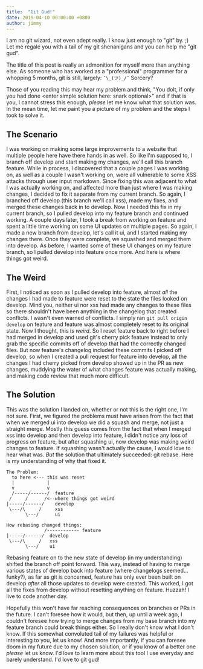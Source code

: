 ```yaml
---
title:  "Git Gud!"
date: 2019-04-10 00:00:00 +0800
author: jimmy
---
```


I am no git wizard, not even adept really. I know just enough to "git" by. ;) Let me regale you with a tail of my git
shenanigans and you can help me "git gud".

<!--more-->

The title of this post is really an admonition for myself more than anything else. As someone who has worked as a 
"professional" programmer for a whopping 5 months, git is still, largely: `¯\_(ツ)_/¯` Sorcery?

Those of you reading this may hear my problem and think, "You dolt, if only you had done &lt;enter simple solution here: 
snark optional&gt;" and if that is you, I cannot stress this enough, _please_ let me know what that solution was. In the
mean time, let me paint you a picture of my problem and the steps I took to solve it.

## The Scenario
I was working on making some large improvements to a website that multiple people here have there hands in as well. So
like I'm supposed to, I branch off develop and start making my changes, we'll call this branch feature. While in 
process, I discovered that a couple pages I was working on, as well as a couple I wasn't working on, were all vulnerable
to some XSS attacks through user input markdown. Since fixing this was adjacent to what I was actually working on, and
affected more than just where I was making changes, I decided to fix it separate from my current branch. So again, I 
branched off develop (this branch we'll call xss), made my fixes, and merged these changes back in to develop. 
Now I needed this fix in my current branch, so I pulled develop into my feature branch and continued working. A
couple days later, I took a break from working on feature and spent a little time working on some UI updates on
multiple pages. So again, I made a new branch from develop, let's call it ui, and I started making my changes there.
Once they were complete, we squashed and merged them into develop. As before, I wanted some of these UI changes on my 
feature branch, so I pulled develop into feature once more. And here is where things got weird.

## The Weird
First, I noticed as soon as I pulled develop into feature, almost _all_ the changes I had made to feature were
reset to the state the files looked on develop. Mind you, neither ui nor xss had made any changes to these files
so there shouldn't have been anything in the changelog that created conflicts. I wasn't even warned of conflicts. I
simply ran `git pull origin develop` on feature and feature was almost completely reset to its original state. Now
I thought, this is _weird_. So I reset feature back to right before I had merged in develop and used git's cherry
pick feature instead to only grab the specific commits off of develop that had the correctly changed files. But now 
feature's changelog included these commits I picked off develop, so when I created a pull request for feature into 
develop, all the changes I had cherry picked from develop showed up in the PR as new changes, muddying the water of what
changes feature was actually making, and making code review that much more difficult.

## The Solution
This was the solution I landed on, whether or not this is the right one, I'm not sure. First, we figured the problems
must have arisen from the fact that when we merged ui into develop we did a squash and merge, not just a straight
merge. Mostly this guess comes from the fact that when I merged xss into develop and then develop into feature,
I didn't notice any loss of progress on feature, but after squashing ui, now develop was making weird changes to
feature. If squashing wasn't actually the cause, I would love to hear what was. _But_ the solution that ultimately
succeeded: git rebase. Here is my understanding of why that fixed it.
```
The Problem:
  to here <--- this was reset
  |            |
  v            v
  /-----/------/  feature
 /     /      /<--where things got weird
|-----/------/    develop
 \---/\     /     xss
       \---/      ui

How rebasing changed things:
              /------------ feature
|-----/------/  develop
 \---/\     /   xss
       \---/    ui
```
Rebasing feature on to the new state of develop (in my understanding) shifted the branch off point forward. This way,
instead of having to merge various states of develop back into feature (where changelogs seemed... funky?), as far
as git is concerned, feature has only ever been built on develop _after_ all those updates to develop were created.
This worked, I got all the fixes from develop without resetting anything on feature. Huzzah! I live to code another
day. 

Hopefully this won't have far reaching consequences on branches or PRs in the future. I can't foresee how it would,
but then, up until a week ago, I couldn't foresee how trying to merge changes from my base branch into my feature branch
could break things either. So I really don't know what I don't know. If this somewhat convoluted tail of my failures
was helpful or interesting to you, let us know! And more importantly, if you can foresee doom in my future due to my
chosen solution, or if you know of a better one _please_ let us know. I'd love to learn more about this tool I use
everyday and barely understand. I'd love to git gud!
